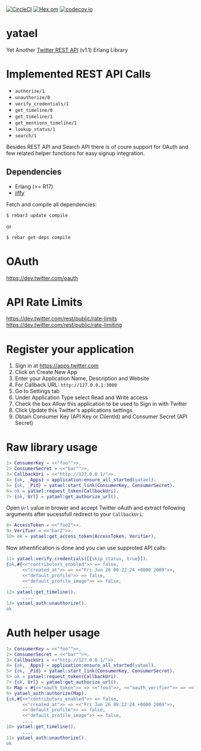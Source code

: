 [![CircleCI](https://circleci.com/gh/tgrk/yatael/tree/master.svg?style=svg)](https://circleci.com/gh/tgrk/yatael/tree/master)
[![Hex pm](http://img.shields.io/hexpm/v/yatael.svg?style=flat)](https://hex.pm/packages/yatael)
[![codecov.io](https://codecov.io/github/tgrk/yatael/coverage.svg?branch=master)](https://codecov.io/github/tgrk/yatael?branch=master)

yatael
======

Yet Another [Twitter REST API][1] (v1.1) Erlang Library

Implemented REST API Calls
===
* `authorize/1`
* `unauthorize/0`
* `verify_credentials/1`
* `get_timeline/0`
* `get_timeline/1`
* `get_mentions_timeline/1`
* `lookup_status/1`
* `search/1`

Besides REST API and Search API there is of coure support for OAuth and few related helper functions for easy signup integration.

## Dependencies
* Erlang (>= R17)
* [jiffy][2]

Fetch and compile all dependencies:
```
$ rebar3 update compile
```
or
```bash
$ rebar get-deps compile
```

OAuth
===
https://dev.twitter.com/oauth

API Rate Limits
===
https://dev.twitter.com/rest/public/rate-limits
https://dev.twitter.com/rest/public/rate-limiting

Register your application
===

1. Sign in at https://apps.twitter.com
2. Click on Create New App
3. Enter your Application Name, Description and Website
4. For Callback URL: `http://127.0.0.1:3000`
5. Go to Settings tab
6. Under Application Type select Read and Write access
7. Check the box Allow this application to be used to Sign in with Twitter
8. Click Update this Twitter's applications settings
9. Obtain Consumer Key (API Key or ClientId) and Consumer Secret (API Secret)


Raw library usage
===
```erlang
1> ConsumerKey = <<"foo"">>,
2> ConsumerSecret = <<"bar"">>,
3> CallbackUri = <<"http://127.0.0.1/">>.
4> {ok, _Apps} = application:ensure_all_started(yatael).
5> {ok, _Pid} = yatael:start_link(ConsumerKey, ConsumerSecret).
6> ok = yatael:request_token(CallbackUri).
7> {ok, Url} = yatael:get_authorize_url().
```
Open `Url` value in brower and accept Twitter oAuth and extract following arguments
after sucessfull redirect to your `CallbackUri`:
```erlang
8> AccessToken = <<"foo2">>.
9> Verifier = <<"bar2">>.
10> ok = yatael:get_access_token(AccessToken, Verifier),
```
Now athentification is done and you can use supproted API calls:
```erlang
11> yatael:verify_credentials([{skip_status, true}]).
{ok,#{<<"contributors_enabled">> => false,
      <<"created_at">> => <<"Fri Jun 26 09:22:24 +0000 2009">>,
      <<"default_profile">> => false,
      <<"default_profile_image">> => false,
      ....
12> yatael:get_timeline().
      ....
13> yatael_auth:unauthorize().
ok
```

Auth helper usage
===
```erlang
1> ConsumerKey = <<"foo"">>,
2> ConsumerSecret = <<"bar"">>,
3> CallbackUri = <<"http://127.0.0.1/">>.
4> {ok, _Apps} = application:ensure_all_started(yatael).
5> {ok, _Pid} = yatael:start_link(ConsumerKey, ConsumerSecret).
6> ok = yatael:request_token(CallbackUri).
7> {ok, Url} = yatael:get_authorize_url().
8> Map = #{<<"oauth_token">> => <<"foo3">>, <<"oauth_verifier">> => <<"bar3">>, <<"callback_uri">> => CallbackUri}.
9> yatael_auth:authorize(Map).
{ok,#{<<"contributors_enabled">> => false,
      <<"created_at">> => <<"Fri Jun 26 09:22:24 +0000 2009">>,
      <<"default_profile">> => false,
      <<"default_profile_image">> => false,
      ....
10> yatael:get_timeline().
      ....
11> yatael_auth:unauthorize().
ok

```


[1]: https://dev.twitter.com/rest/public
[2]: https://github.com/davisp/jiffy
